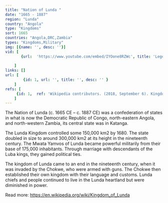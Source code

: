 ```yaml
---
title: "Nation of Lunda "
date: "1665 - 1887"
region: "Lunda"
country: "Angola" 
type: "Kingdoms"
sort: 1665
countries: "Angola,DRC,Zambia"
types: "Kingdoms,Military"
img: [{name: '', desc: ''}]
vid: [
       {url:  'https://www.youtube.com/embed/IYOone8RZWc', title: 'Legendary Heroes: The Luba and Lunda Empires'},
       
    ]
links: []
url: [
        {id: 1, url: '', title: '', desc: '' }
    ]
refs: [
     {id: 1,  ref: 'Wikipedia contributors. (2018, September 6). Kingdom of Lunda. In Wikipedia, The Free Encyclopedia. Retrieved 19:50, February 3, 2019, from ', url: 'https://en.wikipedia.org/w/index.php?title=Kingdom_of_Lunda&oldid=858262296'}
    ]
---
```

The Nation of Lunda (c. 1665 CE – c. 1887 CE) was a confederation of states in what is now the Democratic Republic of Congo, north-eastern Angola, and north-western Zambia, its central state was in Katanga.

The Lunda Kingdom controlled some 150,000 km2 by 1680. The state doubled in size to around 300,000 km2 at its height in the nineteenth century. The Mwata Yamvos of Lunda became powerful militarily from their base of 175,000 inhabitants. Through marriage with descendants of the Luba kings, they gained political ties.

The kingdom of Lunda came to an end in the nineteenth century, when it was invaded by the Chokwe, who were armed with guns. The Chokwe then established their own kingdom with their language and customs. Lunda chiefs and people continued to live in the Lunda heartland but were diminished in power.

Read more:
https://en.wikipedia.org/wiki/Kingdom_of_Lunda
